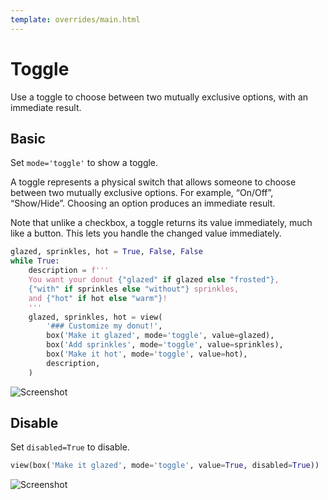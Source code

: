 ```yaml
---
template: overrides/main.html
---
```

# Toggle

Use a toggle to choose between two mutually exclusive options, with an immediate result.

## Basic

Set `mode='toggle'` to show a toggle.

A toggle represents a physical switch that allows someone to choose between two mutually exclusive options.
For example, “On/Off”, “Show/Hide”. Choosing an option produces an immediate result.

Note that unlike a checkbox, a toggle returns its value immediately, much like a button.
This lets you handle the changed value immediately.


```py
glazed, sprinkles, hot = True, False, False
while True:
    description = f'''
    You want your donut {"glazed" if glazed else "frosted"}, 
    {"with" if sprinkles else "without"} sprinkles, 
    and {"hot" if hot else "warm"}!
    '''
    glazed, sprinkles, hot = view(
        '### Customize my donut!',
        box('Make it glazed', mode='toggle', value=glazed),
        box('Add sprinkles', mode='toggle', value=sprinkles),
        box('Make it hot', mode='toggle', value=hot),
        description,
    )
```


![Screenshot](assets/screenshots/toggle_basic.png)


## Disable

Set `disabled=True` to disable.


```py
view(box('Make it glazed', mode='toggle', value=True, disabled=True))
```


![Screenshot](assets/screenshots/toggle_disable.png)
